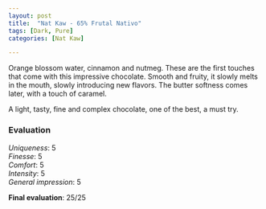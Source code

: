 ```yaml
---
layout: post
title:  "Nat Kaw - 65% Frutal Nativo"
tags: [Dark, Pure] 
categories: [Nat Kaw]

---
```



Orange blossom water, cinnamon and nutmeg. These are the first touches that come with this impressive chocolate. Smooth and fruity, it slowly melts in the mouth, slowly introducing new flavors. The butter softness comes later, with a touch of caramel. 

A light, tasty, fine and complex chocolate, one of the best, a must try.

### Evaluation

_Uniqueness_: 5  
_Finesse_: 5  
_Comfort_: 5  
_Intensity_: 5  
_General impression_: 5

**Final evaluation**: 25/25